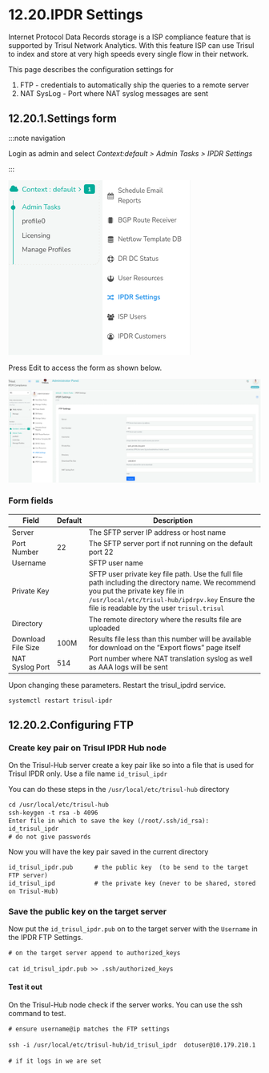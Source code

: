 # 12.20.IPDR Settings

Internet Protocol Data Records storage is a ISP compliance feature that
is supported by Trisul Network Analytics. With this feature ISP can use
Trisul to index and store at very high speeds every single flow in their
network.

This page describes the configuration settings for

1. FTP - credentials to automatically ship the queries to a remote
   server
2. NAT SysLog - Port where NAT syslog messages are sent

## 12.20.1.Settings form

:::note navigation

Login as admin and select *Context:default \> Admin Tasks \> IPDR
Settings*

:::

![](images/ipdr_settings.png)

Press Edit to access the form as shown below.

![](images/ipdr_edit_form.png)

### Form fields

| Field              | Default | Description                                                                                                                                                                                                                       |
| ------------------ | ------- | --------------------------------------------------------------------------------------------------------------------------------------------------------------------------------------------------------------------------------- |
| Server             |         | The SFTP server IP address or host name                                                                                                                                                                                           |
| Port Number        | 22      | The SFTP server port if not running on the default port 22                                                                                                                                                                        |
| Username           |         | SFTP user name                                                                                                                                                                                                                    |
| Private Key        |         | SFTP user private key file path. Use the full file path including the directory name. We recommend you put the private key file in `/usr/local/etc/trisul-hub/ipdrpv.key` Ensure the file is readable by the user `trisul.trisul` |
| Directory          |         | The remote directory where the results file are uploaded                                                                                                                                                                          |
| Download File Size | 100M    | Results file less than this number will be available for download on the “Export flows” page itself                                                                                                                               |
| NAT Syslog Port    | 514     | Port number where NAT translation syslog as well as AAA logs will be sent                                                                                                                                                         |

Upon changing these parameters. Restart the trisul_ipdrd service.

```language-bash
systemctl restart trisul-ipdr
```

## 12.20.2.Configuring FTP

### Create key pair on Trisul IPDR Hub node

On the Trisul-Hub server create a key pair like so into a file that is
used for Trisul IPDR only. Use a file name `id_trisul_ipdr`

You can do these steps in the `/usr/local/etc/trisul-hub` directory

```language-bash
cd /usr/local/etc/trisul-hub 
ssh-keygen -t rsa -b 4096
Enter file in which to save the key (/root/.ssh/id_rsa):  id_trisul_ipdr
# do not give passwords 
```

Now you will have the key pair saved in the current directory

```language-bash
id_trisul_ipdr.pub      # the public key  (to be send to the target FTP server)
id_trisul_ipd           # the private key (never to be shared, stored on Trisul-Hub)
```

### Save the public key on the target server

Now put the `id_trisul_ipdr.pub` on to the target server with the
`Username` in the IPDR FTP Settings.

```language-bash
# on the target server append to authorized_keys

cat id_trisul_ipdr.pub >> .ssh/authorized_keys 
```

#### Test it out

On the Trisul-Hub node check if the server works. You can use the ssh
command to test.

```language-bash
# ensure username@ip matches the FTP settings 

ssh -i /usr/local/etc/trisul-hub/id_trisul_ipdr  dotuser@10.179.210.1 

# if it logs in we are set 
```
